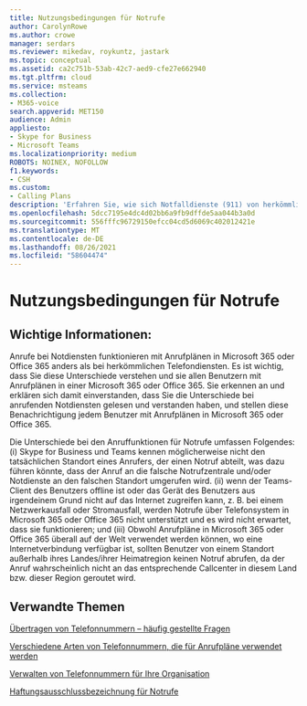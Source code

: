 ```yaml
---
title: Nutzungsbedingungen für Notrufe
author: CarolynRowe
ms.author: crowe
manager: serdars
ms.reviewer: mikedav, roykuntz, jastark
ms.topic: conceptual
ms.assetid: ca2c751b-53ab-42c7-aed9-cfe27e662940
ms.tgt.pltfrm: cloud
ms.service: msteams
ms.collection:
- M365-voice
search.appverid: MET150
audience: Admin
appliesto:
- Skype for Business
- Microsoft Teams
ms.localizationpriority: medium
ROBOTS: NOINEX, NOFOLLOW
f1.keywords:
- CSH
ms.custom:
- Calling Plans
description: 'Erfahren Sie, wie sich Notfalldienste (911) von herkömmlichen Telefondiensten unterscheiden und wie Sie anrufe. '
ms.openlocfilehash: 5dcc7195e4dc4d02bb6a9fb9dffde5aa044b3a0d
ms.sourcegitcommit: 556fffc96729150efcc04cd5d6069c402012421e
ms.translationtype: MT
ms.contentlocale: de-DE
ms.lasthandoff: 08/26/2021
ms.locfileid: "58604474"
---
```

# <a name="emergency-calling-terms-and-conditions"></a>Nutzungsbedingungen für Notrufe

## <a name="important-information"></a>Wichtige Informationen:

Anrufe bei Notdiensten funktionieren mit Anrufplänen in Microsoft 365 oder Office 365 anders als bei herkömmlichen Telefondiensten. Es ist wichtig, dass Sie diese Unterschiede verstehen und sie allen Benutzern mit Anrufplänen in einer Microsoft 365 oder Office 365. Sie erkennen an und erklären sich damit einverstanden, dass Sie die Unterschiede bei anrufenden Notdiensten gelesen und verstanden haben, und stellen diese Benachrichtigung jedem Benutzer mit Anrufplänen in Microsoft 365 oder Office 365.
  
Die Unterschiede bei den Anruffunktionen für Notrufe umfassen Folgendes: (i) Skype for Business und Teams kennen möglicherweise nicht den tatsächlichen Standort eines Anrufers, der einen Notruf abteilt, was dazu führen könnte, dass der Anruf an die falsche Notrufzentrale und/oder Notdienste an den falschen Standort umgerufen wird. (ii) wenn der Teams-Client des Benutzers offline ist oder das Gerät des Benutzers aus irgendeinem Grund nicht auf das Internet zugreifen kann, z. B. bei einem Netzwerkausfall oder Stromausfall, werden Notrufe über Telefonsystem in Microsoft 365 oder Office 365 nicht unterstützt und es wird nicht erwartet, dass sie funktionieren; und (iii) Obwohl Anrufpläne in Microsoft 365 oder Office 365 überall auf der Welt verwendet werden können, wo eine Internetverbindung verfügbar ist, sollten Benutzer von einem Standort außerhalb ihres Landes/ihrer Heimatregion keinen Notruf abrufen, da der Anruf wahrscheinlich nicht an das entsprechende Callcenter in diesem Land bzw. dieser Region geroutet wird.
  
## <a name="related-topics"></a>Verwandte Themen
[Übertragen von Telefonnummern – häufig gestellte Fragen](./phone-number-calling-plans/port-order-overview.md)

[Verschiedene Arten von Telefonnummern, die für Anrufpläne verwendet werden](different-kinds-of-phone-numbers-used-for-calling-plans.md)

[Verwalten von Telefonnummern für Ihre Organisation](manage-phone-numbers-for-your-organization/manage-phone-numbers-for-your-organization.md)

[Haftungsausschlussbezeichnung für Notrufe](https://github.com/MicrosoftDocs/OfficeDocs-SkypeForBusiness/blob/live/Teams/downloads/emergency-calling/emergency-calling-label-(en-us)-(v.1.0).zip?raw=true)

  
